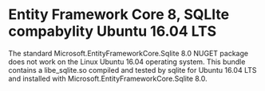 ﻿# Entity Framework Core 8, SQLIte compabylity Ubuntu 16.04 LTS
The standard Microsoft.EntityFrameworkCore.Sqlite 8.0 NUGET package does not work on the Linux Ubuntu 16.04 operating system.
This bundle contains a libe_sqlite.so compiled and tested by sqlite for Ubuntu 16.04 LTS and installed with Microsoft.EntityFrameworkCore.Sqlite 8.0. 